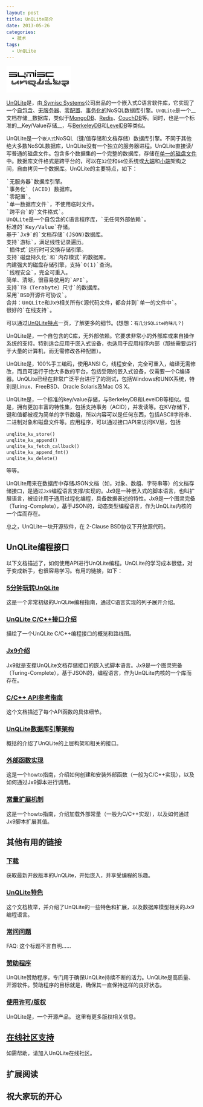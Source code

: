 ```yaml
---
layout: post
title: UnQLite简介
date: 2013-05-26
categories:
  - 技术
tags:
  - UnQLite
---
```

![UnQLite](/img/logo.jpg)

[UnQLite](http://unqlite.org/index.html)是，由[ Symisc Systems](http://www.symisc.net/)公司出品的一个嵌入式C语言软件库，它实现了一个[自包含](http://unqlite.org/features.html#self_contained)、[无服务器](http://unqlite.org/features.html#serverless)、[零配置](http://unqlite.org/features.html#zero_conf)、[事务化的](http://unqlite.org/features.html#acid)NoSQL数据库引擎。`UnQLite`是一个__文档存储__数据库，类似于[MongoDB](http://mongodb.org/)、[Redis](http://redis.io/)、[CouchDB](http://couchdb.apache.org/)等。同时，也是一个标准的__Key/Value存储__，与[BerkeleyDB](http://www.oracle.com/technetwork/products/berkeleydb/overview/index.html)和[LevelDB](http://code.google.com/p/leveldb/)等类似。

UnQLite是一个`嵌入式`NoSQL（键/值存储和文档存储）数据库引擎。不同于其他绝大多数NoSQL数据库，UnQLite没有一个独立的服务器进程。UnQLite直接读/写普通的磁盘文件。包含多个数据集的一个完整的数据库，存储在[单一的磁盘文件](http://unqlite.org/features.html#single_file)中。数据库文件格式是跨平台的，可以在`32`位和`64`位系统或[大端](http://en.wikipedia.org/wiki/Endianness)和[小端](http://en.wikipedia.org/wiki/Endianness)架构之间，自由拷贝一个数据库。UnQLite的主要特点，如下：

<pre class="prettyprint linenums">
`无服务器`数据库引擎。
`事务化` (ACID) 数据库。
`零配置`。
`单一数据库文件`，不使用临时文件。
`跨平台`的`文件格式`。
UnQLite是一个自包含的C语言程序库，`无任何外部依赖`。
标准的`Key/Value`存储。
基于`Jx9`的`文档存储`(JSON)数据库。
支持`游标`，满足线性记录遍历。
`插件式`运行时可交换存储引擎。
支持`磁盘持久化`和`内存模式`的数据库。
内建强大的磁盘存储引擎，支持`O(1)`查询。
`线程安全`，完全可重入。
简单、清晰，很容易使用的`API`。
支持`TB（Terabyte）尺寸`的数据库。
采用`BSD开源许可协议`。
合并：UnQLite和Jx9相关所有C源代码文件，都合并到`单一的文件中`。
很好的`在线支持`。
</pre>

可以通过[UnQLite特点](http://unqlite.org/features.html)一页，了解更多的细节。(想想：`有几分SQLite的味儿？`)

UnQLite是，一个自包含的C库，无外部依赖。它要求非常小的外部库或来自操作系统的支持。特别适合应用于嵌入式设备，也适用于应用程序内部（那些需要运行于大量的计算机，而无需修改各种配置）。

UnQLite是，100%手工编码，使用ANSI C，线程安全，完全可重入，编译无需修改，而且可运行于绝大多数的平台，包括受限的嵌入式设备，仅需要一个C编译器。UnQLite已经在非常广泛平台进行了的测试，包括Windows和UNIX系统，特别是Linux、FreeBSD、Oracle Solaris及Mac OS X。

UnQLite是，一个标准的key/value存储，与BerkeleyDB和LevelDB等相似。但是，拥有更加丰富的特性集，包括支持事务（ACID），并发读等。在KV存储下，键和值都被视为简单的字节数组，所以内容可以是任何东西，包括ASCII字符串、二进制对象和磁盘文件等。应用程序，可以通过接口API来访问KV层，包括 

    unqlite_kv_store()
    unqlite_kv_append()
    unqlite_kv_fetch_callback()
    unqlite_kv_append_fmt()
    unqlite_kv_delete()

等等。

UnQLite用来在数据库中存储JSON文档（如，对象、数组、字符串等）的文档存储接口，是通过`Jx9`编程语言支撑/实现的。Jx9是一种嵌入式的脚本语言，也叫扩展语言，被设计用于通用过程化编程，具备数据表述的特性。Jx9是一个图灵完备（Turing-Complete），基于JSON的，动态类型编程语言，作为UnQLite内核的一个库而存在。

总之，UnQLite一块开源软件，在 2-Clause BSD协议下开放源代码。


## UnQLite编程接口

以下文档描述了，如何使用API进行UnQLite编程。UnQLite的学习成本很低，对于变成新手，也很容易学习。有用的链接，如下：

### [5分钟玩转UnQLite](/2013/05/26/intro/index.html)

这是一个非常初级的UnQLite编程指南，通过C语言实现的列子展开介绍。

### [UnQLite C/C++接口介绍](http://unqlite.org/api_intro.html)

描绘了一个UnQLite C/C++编程接口的概览和路线图。

### [Jx9介绍](http://unqlite.org/jx9.html)

Jx9就是支撑UnQLite文档存储接口的嵌入式脚本语言。Jx9是一个图灵完备（Turing-Complete），基于JSON的，编程语言，作为UnQLite内核的一个库而存在。

### [C/C++ API参考指南](/2013/06/02/c_api/index.html)

这个文档描述了每个API函数的具体细节。

### [UnQLite数据库引擎架构](http://unqlite.org/arch.html)

概括的介绍了UnQLite的上层构架和相关的接口。

### [外部函数实现](http://unqlite.org/func_intro.html)

这是一个howto指南，介绍如何创建和安装外部函数（一般为C/C++实现），以及如何通过Jx9脚本进行调用。

### [常量扩展机制](http://unqlite.org/const_intro.html)

这是一个howto指南，介绍加载外部常量（一般为C/C++实现），以及如何通过Jx9脚本扩展其值。

## 其他有用的链接

### [下载](http://unqlite.org/downloads.html)

获取最新开放版本的UnQLite，开始嵌入，并享受编程的乐趣。

### [UnQLite特色](/2013/06/01/features/index.html)

这个文档枚举，并介绍了UnQLite的一些特色和扩展，以及数据库模型相关的Jx9编程语言。

### [常问问题](http://unqlite.org/faq.html)

FAQ: 这个标题不言自明……

### [赞助程序](http://unqlite.org/sponsorship.html)

UnQLite赞助程序，专门用于确保UnQLite持续不断的活力。UnQLite是高质量、开源软件。赞助程序的目标就是，确保其一直保持这样的良好状态。

### [使用许可/版权](http://unqlite.org/sponsorship.html)
	
UnQLite是，一个开源产品。 这里有更多版权相关信息。

## [在线社区支持](http://unqlite.org/support.html)

如需帮助，请加入UnQLite在线社区。


## 扩展阅读


## 祝大家玩的开心

